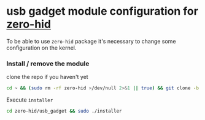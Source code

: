 # usb gadget module configuration for [zero-hid](https://github.com/thewh1teagle/zero-hid)

To be able to use `zero-hid` package
it's necessary to change some configuration on the kernel.

### Install / remove the module
clone the repo if you haven't yet
```bash
cd ~ && (sudo rm -rf zero-hid >/dev/null 2>&1 || true) && git clone -b main https://github.com/cgu-tech/zero-hid.git
```

Execute `installer`
```bash
cd zero-hid/usb_gadget && sudo ./installer
```
